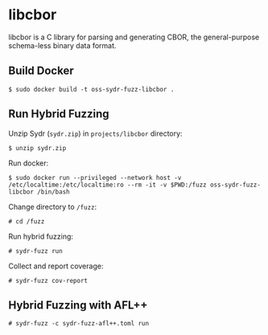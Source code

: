 # libcbor

libcbor is a C library for parsing and generating CBOR, the general-purpose
schema-less binary data format.

## Build Docker

    $ sudo docker build -t oss-sydr-fuzz-libcbor .

## Run Hybrid Fuzzing

Unzip Sydr (`sydr.zip`) in `projects/libcbor` directory:

    $ unzip sydr.zip

Run docker:

    $ sudo docker run --privileged --network host -v /etc/localtime:/etc/localtime:ro --rm -it -v $PWD:/fuzz oss-sydr-fuzz-libcbor /bin/bash

Change directory to `/fuzz`:

    # cd /fuzz

Run hybrid fuzzing:

    # sydr-fuzz run

Collect and report coverage:

    # sydr-fuzz cov-report

## Hybrid Fuzzing with AFL++

    # sydr-fuzz -c sydr-fuzz-afl++.toml run
